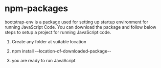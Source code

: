 # npm-packages

bootstrap-env is a package used for setting up startup environment for running JavaScript Code. You can download the package and follow below steps to setup a project for running JavaScript code.

1) Create any folder at suitable location

2) npm install --location-of-downloaded-package--
  
3) you are ready to run JavaScript 
